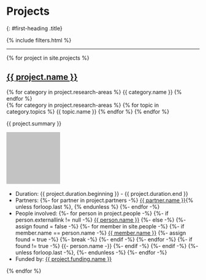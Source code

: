 ---
---
# Projects
{: #first-heading .title}
<div>
    {% include filters.html %}
    <hr/>
    <div>
    {% for project in site.projects %}
    <div id="{{ project.nr }}" class="singleproject">
        <div class="projectcontainer">
            <h2 class="title is-5"><a href="{{ project.url }}">{{ project.name }}</a></h2>
            {% for category in project.research-areas %}
                <span class="tag is-primary {{ category.tag }}">{{ category.name }}</span>
            {% endfor %}<br/>
            {% for category in project.research-areas %}
                {% for topic in category.topics %}
                <span class="tag is-primary is-light {{ topic.tag }}">{{ topic.name }}</span>
                {% endfor %}
            {% endfor %}
            <p>{{ project.summary }}</p>
        </div>
        <img class="image" src="../assets/images/testimage.png"/>
        <div class="lists">
            <ul>
                <li>Duration: {{ project.duration.beginning }} - {{ project.duration.end }}</li>
                <!-- Since liquid tags print as a newline in the rendered HTML, the added whitespace is stripped here by including hyphens to liquid tags. Newlines between tags are added for better readability in the code, needed whitespace is encoded -->
                <li>Partners:&#32;
                    {%- for partner in project.partners -%}
                        <a href="{{ partner.link }}">{{ partner.name }}</a><!-- Add a comma after the added name if this is not the last iteration of the for loop, i.e. the last person in this project's partner list -->{% unless forloop.last %}, {% endunless %}
                    {%- endfor -%}</li>
                <li>People involved:&#32;
                    {%- for person in project.people -%}
                        <!-- If an external link is provided in the project data, add the name with an external link -->
                        {%- if person.externallink != null -%}
                            <a href="{{ person.externallink }}">{{ person.name }}</a>
                        {%- else -%} <!-- If no external link is given, the person in question is either a staff member or no further personal data can be provided -->
                            <!-- Check if person's name can be found in collection 'people' -->
                            {%- assign found = false -%}
                            {%- for member in site.people -%}
                                <!-- If the names match, add a link to the member's personal data -->
                                {%- if member.name == person.name -%}
                                    <a href="{{ member.url }}">{{ member.name }}</a>
                                    {%- assign found = true -%}
                                    <!-- Break to prevent further execution of the for loop if the according member has already been found -->
                                    {%- break -%}
                                {%- endif -%}
                            {%- endfor -%}
                            <!-- If the person's name did not match any of the staff members, simply add the name in plain text -->
                            {%- if found != true -%}
                                {{- person.name -}}
                            {%- endif -%}
                        {%- endif -%}
                        <!-- Add a comma after the added name if this is not the last iteration of the for loop, i.e. the last person in this project's person list -->
                        {%- unless forloop.last -%},&#32;{%- endunless -%}
                    {%- endfor -%}
                    </li>
                <li>Funded by: <a href="{{ project.funding.link }}">{{ project.funding.name }}</a></li>
            </ul>
        </div>
        <div class="emptydiv"></div>
    </div>
    {% endfor %}
    </div>
</div>
<!--<script src="{{ site.baseurl }}/assets/js/filter.js"></script>-->
<script>
    var to_toggle = document.getElementsByClassName("toggle");
        for (var z = 0; z < to_toggle.length; z++) {
        to_toggle[z].addEventListener('click', function (e) {
            var field = e.target.classList[1];
            console.log(field);
            var second_filters = document.getElementsByClassName("second-level " + field);
            console.log(second_filters);
            if (window.getComputedStyle(second_filters[0], null).display == 'none')
                second_filters[0].style.display = 'flex';
            else
                second_filters[0].style.display = 'none';
        }); 
    }
    var all_projects = document.getElementsByClassName("singleproject");
    var checkboxes = document.getElementsByClassName("filter");
    var liquid_projects = [];
    {% for project in site.projects %}
        liquid_projects.push({
            "nr": "{{ project.nr }}",
            "name": "{{ project.name }}",
            "summary": "{{ project.summary }}",
            "areas": [{%- for area in project.research-areas -%}{
                "name": "{{ area.name }}",
                "tag": "{{ area.tag }}"{% if area.topics != null %},
                "topics": [{% for topic in area.topics -%}{
                    "name": "{{ topic.name }}",
                    "tag": "{{ topic.tag }}"
                }{%- unless forloop.last -%},{%- endunless -%}{%- endfor -%}]{%- endif %}
            }{%- unless forloop.last -%},{%- endunless -%}
            {% endfor %}
        ]});
    {% endfor %}
    console.log(liquid_projects);
    var tmp_liquid_projects = liquid_projects;
    //for (var i = 0; i < checkboxes.length; i++) {
    // Using the 'change' event in this handler allows for multiple types of user inputs
    // to check checkboxes, such as keyboard inputs
    var submit_button = document.getElementById("submit_filters");
    submit_button.addEventListener('click', function () {
        var second_levels = document.getElementsByClassName("second-level");
        for (var p = 0; p < second_levels.length; p++) {
            if (window.getComputedStyle(second_levels[p], null).display != 'none')
                second_levels[p].style.display = 'none';
        }
        var tmp_liquid_projects = liquid_projects;
        console.log("Handler. ");
        console.log(tmp_liquid_projects);
        // Create array to store unchecked checkboxes
        var unchecked_boxes = [];
        for (var j = 0; j < checkboxes.length; j++) {
            // Check for checkbox states and append checkboxes to array
            if (checkboxes[j].checked == false) {
                unchecked_boxes.push(checkboxes[j]);
                if (document.getElementsByName(checkboxes[j].id)) {
                    var to_disable = document.getElementsByName(checkboxes[j].id);
                    for (var e = 0; e < to_disable.length; e++) {
                        to_disable[e].disabled = true;
                    }
                }
            }
            else {
                var to_enable = document.getElementsByName(checkboxes[j].id);
                    for (var e = 0; e < to_enable.length; e++) {
                        if (to_enable[e].disabled == true)
                            to_enable[e].disabled = false;
                    }
            }
        }
        console.log(unchecked_boxes);
        if (unchecked_boxes.length == 0)
            for (var s = 0; s < all_projects.length; s++) {
                all_projects[s].style.display = 'grid';
            }
        else {
        // Set a boolean to determine whether or not any project has been filtered
        // a a message can be displayed if no results have been found.
        // Initially set to false since projects are not filtered when the page is loaded
        var results_found = false;
        var to_display = [];
        // Iterate through all projects and their tags
        for (var x = 0; x < tmp_liquid_projects.length; x++) {
            console.log("Project Nr." + tmp_liquid_projects[x].nr + ":");
            // Iterate through all unchecked checkboxes...
            checkboxes_check:
            for (var l = 0; l < unchecked_boxes.length; l++) {
                // ... and check if the current project contains any tag that is filtered out
                var filtered = false;
                console.log(unchecked_boxes[l].id);
                if (unchecked_boxes[l].classList.contains('second') == false) {
                // Check areas...
                    for (var a = 0; a < tmp_liquid_projects[x].areas.length; a++) {
                        console.log("a: " + tmp_liquid_projects[x].areas[a].tag);
                        if (tmp_liquid_projects[x].areas[a].tag == unchecked_boxes[l].id) {
                            // If so, set 'filtered' to true and don't continue looking at the project's next areas
                            // to save time.
                            filtered = true;
                            results_found = true;
                            to_display.push(tmp_liquid_projects[x]);
                            //tmp_liquid_projects.splice(x, 1);
                            console.log("- Match -");
                            break checkboxes_check;
                        }
                        // If it does not contain any prohibited tag, add it to the array of projects
                        // to display. Filtered can keep its value
                        // because if it has been set to true once it does not need to be toggled.
                        else {
                        }
                    }
                }
                else {
                    console.log("second level filter!");
                    for (var a = 0; a < tmp_liquid_projects[x].areas.length; a++) {
                        console.log("a: " + tmp_liquid_projects[x].areas[a].tag);
                        for (var u = 0; u < tmp_liquid_projects[x].areas[a].topics.length; u++) {
                            console.log("length: " + tmp_liquid_projects[x].areas[a].topics.length);
                            console.log("topic: " + tmp_liquid_projects[x].areas[a].topics[u]);
                            console.log("id: " + unchecked_boxes[l].id);
                            if (tmp_liquid_projects[x].areas[a].topics[u].tag == unchecked_boxes[l].id) {
                                console.log("- Match -");
                                // If so, set 'filtered' to true and don't continue looking at the project's next areas
                                // to save time.
                                filtered = true;
                                results_found = true;
                                to_display.push(tmp_liquid_projects[x]);
                                //tmp_liquid_projects.splice(x, 1);
                                console.log("- Match -");
                                break checkboxes_check;
                            }
                            // If it does not contain any prohibited tag, add it to the array of projects
                            // to display. Filtered can keep its value
                            // because if it has been set to true once it does not need to be toggled.
                            else {
                            }
                        }
                    }
                }
                if (filtered == false) {
                    //to_display.push([tmp_liquid_projects[x].nr, "show"]);
                }
            }
        }
        // Check if a filtered tag was found on this project
        if (results_found == true) {
            console.log(to_display);
            // Display projects that match the IDs of the projects that need to be shown
            // after initially hiding all projects during the search
            // Hide the project
            // Display the project
            var leftovers = tmp_liquid_projects.filter(function(to_delete) {
                return to_display.indexOf(to_delete) < 0;
            });
            for (var h = 0; h < to_display.length; h++) {
                for (var g = 0; g < all_projects.length; g++) {
                    console.log("ID (all): " + all_projects[g].id + ", ID (display): " + to_display[h].nr);
                    if (all_projects[g].id == to_display[h].nr) {
                        all_projects[g].style.display = 'none';
                        //to_display.splice(h, 1);
                    }
                }
            }
            for (var t = 0; t < leftovers.length; t++) {
                for (var b = 0; b < all_projects.length; b++) {
                    if (leftovers[t].nr == all_projects[b].id) {
                        all_projects[b].style.display = 'grid';
                    }
                }
            }
        }
        else
            // Alert the user that no results have been found
            alert("Nothing found");
        }
    });
//}
</script>